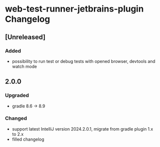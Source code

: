 <!-- Keep a Changelog guide -> https://keepachangelog.com -->

# web-test-runner-jetbrains-plugin Changelog

## [Unreleased]

### Added
- possibility to run test or debug tests with opened browser, devtools and watch mode

## 2.0.0

### Upgraded
- gradle 8.6 -> 8.9

### Changed
- support latest IntelliJ version 2024.2.0.1, migrate from gradle plugin 1.x to 2.x
- filled changelog
